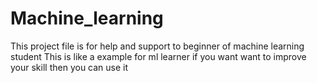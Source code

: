 # Machine_learning
This project file is for help and support to beginner of machine learning student 
This is like a example for ml learner if you want want to improve your skill then you can use it 
